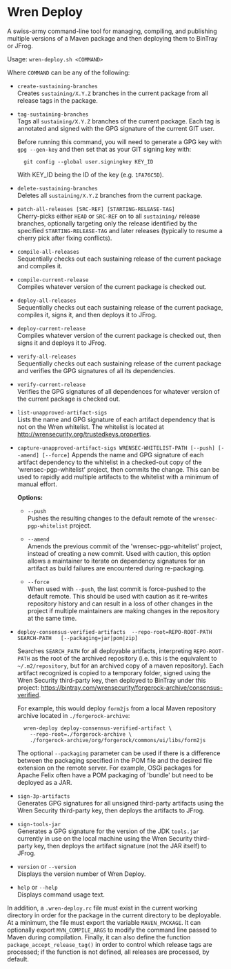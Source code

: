 # Wren Deploy
A swiss-army command-line tool for managing, compiling, and publishing multiple
versions of a Maven package and then deploying them to BinTray or JFrog.

Usage: `wren-deploy.sh <COMMAND>`

Where `COMMAND` can be any of the following:
  - `create-sustaining-branches`  
    Creates `sustaining/X.Y.Z` branches in the current package from all release
    tags in the package.
    
  - `tag-sustaining-branches`  
    Tags all `sustaining/X.Y.Z` branches of the current package. Each tag is 
    annotated and signed with the GPG signature of the current GIT user.

    Before running this command, you will need to generate a GPG
    key with `gpg --gen-key` and then set that as your GIT
    signing key with:

    ```
      git config --global user.signingkey KEY_ID
    ```

    With KEY_ID being the ID of the key (e.g. `1FA76C5D`).

  - `delete-sustaining-branches`  
    Deletes all `sustaining/X.Y.Z` branches from the current package.

  - `patch-all-releases [SRC-REF] [STARTING-RELEASE-TAG]`  
    Cherry-picks either `HEAD` or `SRC-REF` on to all `sustaining/` release 
    branches, optionally targeting only the release identified by the specified 
    `STARTING-RELEASE-TAG` and later releases (typically to resume a cherry pick 
    after fixing conflicts).

  - `compile-all-releases`  
    Sequentially checks out each sustaining release of the current package and 
    compiles it.

  - `compile-current-release`  
    Compiles whatever version of the current package is checked out.

  - `deploy-all-releases`  
    Sequentially checks out each sustaining release of the current package, 
    compiles it, signs it, and then deploys it to JFrog.

  - `deploy-current-release`  
    Compiles whatever version of the current package is checked out, then signs 
    it and deploys it to JFrog.

  - `verify-all-releases`  
    Sequentially checks out each sustaining release of the current package and 
    verifies the GPG signatures of all its dependencies.

  - `verify-current-release`  
    Verifies the GPG signatures of all dependences for whatever version of the 
    current package is checked out.

  - `list-unapproved-artifact-sigs`  
    Lists the name and GPG signature of each artifact dependency that is not on
    the Wren whitelist. The whitelist is located at
    http://wrensecurity.org/trustedkeys.properties.

  - `capture-unapproved-artifact-sigs WRENSEC-WHITELIST-PATH
      [--push] [--amend] [--force]`
    Appends the name and GPG signature of each artifact dependency to the 
    whitelist in a checked-out copy of the 'wrensec-pgp-whitelist' project, then 
    commits the change. This can be used to rapidly add multiple artifacts to 
    the whitelist with a minimum of manual effort.

    **Options:**
    - `--push`  
      Pushes the resulting changes to the default remote of the 
      `wrensec-pgp-whitelist` project.

    - `--amend`  
      Amends the previous commit of the 'wrensec-pgp-whitelist' project, instead 
      of creating a new commit. Used with caution, this option allows a 
      maintainer to iterate on dependency signatures for an artifact as build 
      failures are encountered during re-packaging.

    - `--force`  
      When used with `--push`, the last commit is force-pushed to the default 
      remote. This should be used with caution as it re-writes repository 
      history and can result in a loss of other changes in the project if 
      multiple maintainers are making changes in the repository at the same 
      time.

  - `deploy-consensus-verified-artifacts 
       --repo-root=REPO-ROOT-PATH SEARCH-PATH  
       [--packaging=jar|pom|zip]`

    Searches `SEARCH_PATH` for all deployable artifacts, interpreting 
    `REPO-ROOT-PATH` as the root of the archived repository (i.e. this is the 
    equivalent to `~/.m2/repository`, but for an archived copy of a maven 
    repository). Each artifact recognized is copied to a temporary folder, 
    signed using the Wren Security third-party key, then deployed to BinTray 
    under this project:
    https://bintray.com/wrensecurity/forgerock-archive/consensus-verified.
    
    For example, this would deploy `form2js` from a local Maven repository
    archive located in `./forgerock-archive`:
    ```
      wren-deploy deploy-consensus-verified-artifact \
        --repo-root=./forgerock-archive \
        ./forgerock-archive/org/forgerock/commons/ui/libs/form2js
    ```

    The optional `--packaging` parameter can be used if there is a difference 
    between the packaging specified in the POM file and the desired file 
    extension on the remote server. For example, OSGi packages for Apache Felix
    often have a POM packaging of 'bundle' but need to be deployed as a JAR.


  - `sign-3p-artifacts`  
    Generates GPG signatures for all unsigned third-party artifacts using the 
    Wren Security third-party key, then deploys the artifacts to JFrog.

  - `sign-tools-jar`  
    Generates a GPG signature for the version of the JDK `tools.jar` currently 
    in use on the local machine using the Wren Security third-party key, then 
    deploys the artifact signature (not the JAR itself) to JFrog.

  - `version` or `--version`  
    Displays the version number of Wren Deploy.


  - `help` or `--help`  
    Displays command usage text.

In addition, a `.wren-deploy.rc` file must exist in the current working
directory in order for the package in the current directory to be deployable. At
a minimum, the file must export the variable `MAVEN_PACKAGE`. It can optionally
export `MVN_COMPILE_ARGS` to modify the command line passed to Maven during 
compilation. Finally, it can also define the function 
`package_accept_release_tag()` in order to control which release tags are 
processed; if the function is not defined, all releases are processed, by
default.
